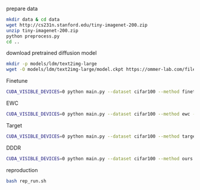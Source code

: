 prepare data
```bash
mkdir data & cd data
wget http://cs231n.stanford.edu/tiny-imagenet-200.zip
unzip tiny-imagenet-200.zip
python preprocess.py
cd ..
```

download pretrained diffusion model
```bash
mkdir -p models/ldm/text2img-large
wget -O models/ldm/text2img-large/model.ckpt https://ommer-lab.com/files/latent-diffusion/nitro/txt2img-f8-large/model.ckpt
```

Finetune
```bash
CUDA_VISIBLE_DEVICES=0 python main.py --dataset cifar100 --method finetune --tasks 10 --beta 0.5 --seed 2024
```

EWC
```bash
CUDA_VISIBLE_DEVICES=0 python main.py --dataset cifar100 --method ewc --tasks 10 --beta 0.5 --seed 2024
```

Target
```bash
CUDA_VISIBLE_DEVICES=0 python main.py --dataset cifar100 --method target --tasks 5  --beta 0.5 --seed 2024 --w_kd 25
```

DDDR
```bash
CUDA_VISIBLE_DEVICES=0 python main.py --dataset cifar100 --method ours --tasks 5 --beta 0.5 --seed 2024
```

reproduction
```bash
bash rep_run.sh
```



